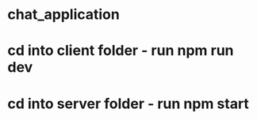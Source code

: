 # chat_application
# cd into client folder - run npm run dev
# cd into server folder - run npm start
